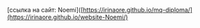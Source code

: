 [ссылка на сайт: Noemi]([https://irinaore.github.io/mq-diploma/](https://irinaore.github.io/website-Noemi/)

